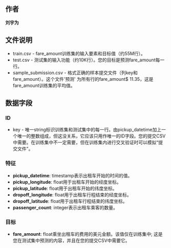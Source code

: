## 作者
**刘宇为**

## 文件说明
- train.csv - fare_amount训练集的输入要素和目标值（约55M行）。
- test.csv - 测试集的输入功能（约10K行）。您的目标是预测fare_amount每一行。
- sample_submission.csv - 格式正确的样本提交文件（列key和fare_amount）。这个文件'预测' 为所有行的fare_amount$ 11.35，这是fare_amount训练集的平均值。

## 数据字段
### ID
- key - 唯一string标识训练集和测试集中的每一行。由pickup_datetime加上一个唯一的整数组成，但这没关系，它应该只用作唯一的ID字段。您的提交CSV中需要。在训练集中不一定需要，但在训练集内进行交叉验证时可以模拟“提交文件”。

### 特征
- **pickup_datetime**:  timestamp表示出租车开始的时间的值。
- **pickup_longitude**:  float用于出租车开始的经度坐标。
- **pickup_latitude**:  float用于出租车开始的纬度坐标。
- **dropoff_longitude**:  float用于出租车行程结束的经度坐标。
- **dropoff_latitude**:  float用于出租车行程结束的纬度坐标。
- **passenger_count**:  integer表示出租车乘客的数量。

### 目标
- **fare_amount**:  float乘坐出租车的费用的美元金额。该值仅在训练集中; 这是您在测试集中预测的内容，并且在您的提交CSV中需要它。